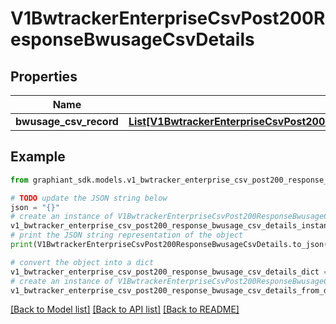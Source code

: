# V1BwtrackerEnterpriseCsvPost200ResponseBwusageCsvDetails


## Properties

Name | Type | Description | Notes
------------ | ------------- | ------------- | -------------
**bwusage_csv_record** | [**List[V1BwtrackerEnterpriseCsvPost200ResponseBwusageCsvDetailsBwusageCsvRecordInner]**](V1BwtrackerEnterpriseCsvPost200ResponseBwusageCsvDetailsBwusageCsvRecordInner.md) |  | [optional] 

## Example

```python
from graphiant_sdk.models.v1_bwtracker_enterprise_csv_post200_response_bwusage_csv_details import V1BwtrackerEnterpriseCsvPost200ResponseBwusageCsvDetails

# TODO update the JSON string below
json = "{}"
# create an instance of V1BwtrackerEnterpriseCsvPost200ResponseBwusageCsvDetails from a JSON string
v1_bwtracker_enterprise_csv_post200_response_bwusage_csv_details_instance = V1BwtrackerEnterpriseCsvPost200ResponseBwusageCsvDetails.from_json(json)
# print the JSON string representation of the object
print(V1BwtrackerEnterpriseCsvPost200ResponseBwusageCsvDetails.to_json())

# convert the object into a dict
v1_bwtracker_enterprise_csv_post200_response_bwusage_csv_details_dict = v1_bwtracker_enterprise_csv_post200_response_bwusage_csv_details_instance.to_dict()
# create an instance of V1BwtrackerEnterpriseCsvPost200ResponseBwusageCsvDetails from a dict
v1_bwtracker_enterprise_csv_post200_response_bwusage_csv_details_from_dict = V1BwtrackerEnterpriseCsvPost200ResponseBwusageCsvDetails.from_dict(v1_bwtracker_enterprise_csv_post200_response_bwusage_csv_details_dict)
```
[[Back to Model list]](../README.md#documentation-for-models) [[Back to API list]](../README.md#documentation-for-api-endpoints) [[Back to README]](../README.md)


